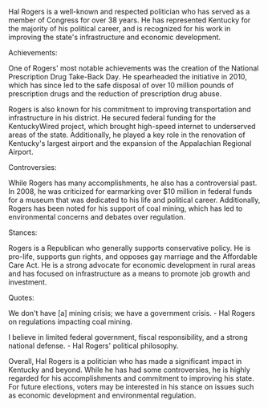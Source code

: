 Hal Rogers is a well-known and respected politician who has served as a member of Congress for over 38 years. He has represented Kentucky for the majority of his political career, and is recognized for his work in improving the state's infrastructure and economic development.

Achievements:

One of Rogers' most notable achievements was the creation of the National Prescription Drug Take-Back Day. He spearheaded the initiative in 2010, which has since led to the safe disposal of over 10 million pounds of prescription drugs and the reduction of prescription drug abuse.

Rogers is also known for his commitment to improving transportation and infrastructure in his district. He secured federal funding for the KentuckyWired project, which brought high-speed internet to underserved areas of the state. Additionally, he played a key role in the renovation of Kentucky's largest airport and the expansion of the Appalachian Regional Airport.

Controversies:

While Rogers has many accomplishments, he also has a controversial past. In 2008, he was criticized for earmarking over $10 million in federal funds for a museum that was dedicated to his life and political career. Additionally, Rogers has been noted for his support of coal mining, which has led to environmental concerns and debates over regulation.

Stances:

Rogers is a Republican who generally supports conservative policy. He is pro-life, supports gun rights, and opposes gay marriage and the Affordable Care Act. He is a strong advocate for economic development in rural areas and has focused on infrastructure as a means to promote job growth and investment.

Quotes:

We don't have [a] mining crisis; we have a government crisis. - Hal Rogers on regulations impacting coal mining.

I believe in limited federal government, fiscal responsibility, and a strong national defense. - Hal Rogers' political philosophy.

Overall, Hal Rogers is a politician who has made a significant impact in Kentucky and beyond. While he has had some controversies, he is highly regarded for his accomplishments and commitment to improving his state. For future elections, voters may be interested in his stance on issues such as economic development and environmental regulation.
